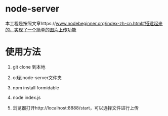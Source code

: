 # node-server

本工程是按照文章https://www.nodebeginner.org/index-zh-cn.html#搭建起来的，实现了一个简单的图片上传功能

# 使用方法

1. git clone 到本地

2. cd到node-server文件夹

3. npm install formidable

4. node index.js

5. 浏览器打开http://localhost:8888/start，可以选择文件进行上传